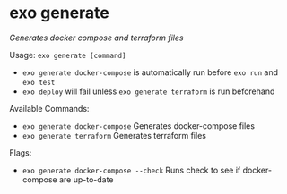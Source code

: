 # exo generate

_Generates docker compose and terraform files_

Usage: `exo generate [command]`

- `exo generate docker-compose` is automatically run before `exo run` and `exo test`
- `exo deploy` will fail unless `exo generate terraform` is run beforehand

Available Commands:
-  `exo generate docker-compose` Generates docker-compose files
-  `exo generate terraform`      Generates terraform files

Flags:
- `exo generate docker-compose --check`   Runs check to see if docker-compose are up-to-date



